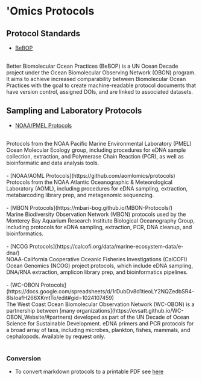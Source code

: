 # 'Omics Protocols

## Protocol Standards

- [BeBOP](https://github.com/BeBOP-OBON)
<br>
  Better Biomolecular Ocean Practices (BeBOP) is a UN Ocean Decade project under the Ocean Biomolecular Observing Network (OBON) program. It aims to achieve increased comparability between Biomolecular Ocean Practices with the goal to create machine-readable protocol documents that have version control, assigned DOIs, and are linked to associated datasets.

## Sampling and Laboratory Protocols

- [NOAA/PMEL Protocols](https://github.com/NOAA-PMEL/Ocean-Molecular-Ecology#pcr-protocols)
<br>
Protocols from the NOAA Pacific Marine Environmental Laboratory (PMEL) Ocean Molecular Ecology group, including procedures for eDNA sample collection, extraction, and Polymerase Chain Reaction (PCR), as well as bioinformatic and data analysis tools.
<br><br>
- [NOAA/AOML Protocols](https://github.com/aomlomics/protocols)
<br>
Protocols from the NOAA Atlantic Oceanographic & Meteorological Laboratory (AOML), including procedures for eDNA sampling, extraction, metabarcoding library prep, and metagenomic sequencing.
<br><br>
- [MBON Protocols](https://mbari-bog.github.io/MBON-Protocols/)
<br>
Marine Biodiversity Observation Network (MBON) protocols used by the Monterey Bay Aquarium Research Institute Biological Oceanography Group, including protocols for  eDNA sampling, extraction, PCR, DNA cleanup, and bioinformatics.
<br><br>
- [NCOG Protocols](https://calcofi.org/data/marine-ecosystem-data/e-dna/)
<br>
NOAA-California Cooperative Oceanic Fisheries Investigations (CalCOFI) Ocean Genomics (NCOG) project protocols,  which include eDNA sampling, DNA/RNA extraction, amplicon library prep, and bioinformatics pipelines.
<br><br>
- [WC-OBON Protocols](https://docs.google.com/spreadsheets/d/1rDubDv8d1tieoLY2NQZedbSR4-8lsIoafH266XKmtTo/edit#gid=1024107459)
<br>
The West Coast Ocean Biomolecular Observation Network (WC-OBON) is a partnership between [many organizations](https://evsatt.github.io/WC-OBON_Website/#partners) developed as part of the UN Decade of Ocean Science for Sustainable Development. eDNA primers and PCR protocols for a broad array of taxa, including microbes, plankton, fishes, mammals, and cephalopods. Available by request only.
<br><br>


### Conversion
- To convert markdown protocols to a printable PDF see [here](https://github.com/BeBOP-OBON/0_protocol_collection_template?tab=readme-ov-file#converting-markdown-to-pdf)
